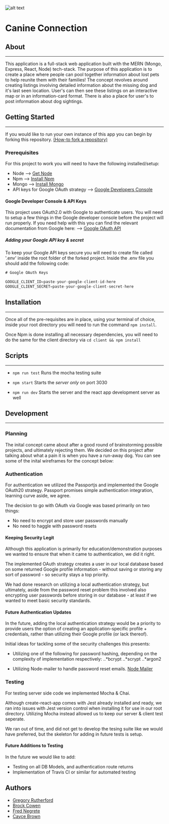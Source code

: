 ![alt text](https://github.com/ut-group7/DogBook/blob/master/client/src/Components/Nav/logo.png "logo")
# Canine Connection

## About
---
This application is a full-stack web application built with the MERN (Mongo, Express, React, Node) tech-stack. The purpose of this application is to create a place where people can pool together information about lost pets to help reunite them with their families! The concept revolves around creating listings involving detailed information about the missing dog and it's last seen location. User's can then see these listings on an interactive map or in an information-card format. There is also a place for user's to post information about dog sightings. 

## Getting Started
---
If you would like to run your own instance of this app you can begin by forking this repository.
 [(How-to fork a repository)](https://help.github.com/en/articles/fork-a-repo)

### Prerequisites
For this project to work you will need to have the following installed/setup:
* Node --> [Get Node](https://nodejs.org/en/)
* Npm --> [Install Npm](https://www.npmjs.com/get-npm)
* Mongo --> [Install Mongo](https://docs.mongodb.com/manual/installation/)
* API keys for Google OAuth strategy --> [Google Developers Console](https://console.developers.google.com/)

#### Google Developer Console & API Keys
This project uses OAuth2.0 with Google to authenticate users. You will need to setup a few things in the Google developer console before the project will run properly. If you need help with this you can find the relevant documentation from Google here: --> [Google OAuth API](https://developers.google.com/identity/protocols/OAuth2WebServer)

##### Adding your Google API key & secret
To keep your Google API keys secure you will need to create file called '.env' inside the root folder of the forked project. Inside the .env file you should add the following code:

```js
# Google OAuth Keys

GOOGLE_CLIENT_ID=paste-your-google-client-id-here
GOOGLE_CLIENT_SECRET=paste-your-google-client-secret-here
```


## Installation
---
Once all of the pre-requisites are in place, using your terminal of choice, inside your root directory you will need to run the command `npm install`. 

Once Npm is done installing all necessary dependencies, you will need to do the same for the client directory via `cd client && npm install`

## Scripts
---
* `npm run test` Runs the mocha testing suite


* `npm start` Starts the *server only* on port 3030


* `npm run dev` Starts the server and the react app development server as well

## Development
---
### Planning
The inital concept came about after a good round of brainstorming possible projects, and ultimately rejecting them. We decided on this project after talking about what a pain it is when you have a run-away dog. You can see some of the inital wireframes for the concept below:

### Authentication

For authentication we utilized the Passportjs and implemented the Google OAuth20 strategy. Passport promises simple authentication integration, learning curve aside, we agree. 


The decision to go with OAuth via Google was based primarily on two things:
* No need to encrypt and store user passwords manually
* No need to haggle with password resets

#### Keeping Security Legit
Although this application is primarily for education/demonstration purposes we wanted to ensure that when it came to authentication, we did it right.


The implemented OAuth strategy creates a user in our local database based on some returned Google profile information - without saving or storing any sort of password - so security stays a top priority. 

We had done research on utilizing a local authentication strategy, but ultimately, aside from the password reset problem this involved also encrypting user passwords before storing in our database - at least if we wanted to meet basic security standards.

#### Future Authentication Updates
In the future, adding the local authentication strategy would be a priority to provide users the option of creating an application-specific profile + credentials, rather than utilizing their Google profile (or lack thereof).

Initial ideas for tackling some of the security challenges this presents:
* Utilizing one of the following for password hashing, depending on the complexity of implementation respectively:
..*bcrypt 
..*scrypt 
..*argon2 

* Utilizing Node-mailer to handle password reset emails. [Node Mailer](https://www.npmjs.com/package/nodemailer)

### Testing
For testing server side code we implemented Mocha & Chai.

Although create-react-app comes with Jest already installed and ready, we ran into issues with Jest version control when installing it for use in our root directory. Utilizing Mocha instead allowed us to keep our server & client test seperate.

We ran out of time, and did not get to develop the tesing suite like we would have preferred, but the skeleton for adding in future tests is setup.

#### Future Additions to Testing
In the future we would like to add:
* Testing on all DB Models, and authentication route returns
* Implementation of Travis CI or similar for automated testing

## Authors
* [Gregory Rutherford](https://github.com/gregory-rutherford)
* [Brock Cowen](https://github.com/BCowen12)
* [Fred Negrete](https://github.com/fred1n)
* [Cayce Brown](https://github.com/caycebrown)
